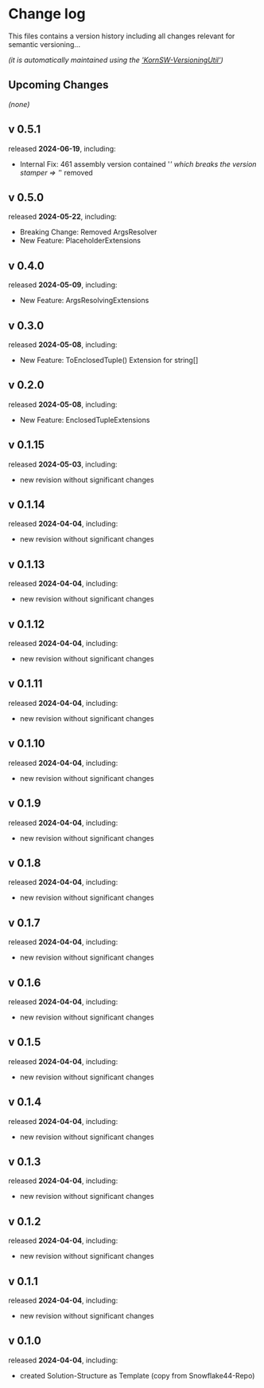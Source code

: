 # Change log

This files contains a version history including all changes relevant for semantic versioning...

*(it is automatically maintained using the ['KornSW-VersioningUtil'](https://github.com/KornSW/VersioningUtil))*

## Upcoming Changes

*(none)*



## v 0.5.1
released **2024-06-19**, including:
 - Internal Fix: 461 assembly version contained '*' which breaks the version stamper => '*' removed



## v 0.5.0
released **2024-05-22**, including:
 - Breaking Change: Removed ArgsResolver
 - New Feature: PlaceholderExtensions



## v 0.4.0
released **2024-05-09**, including:
 - New Feature: ArgsResolvingExtensions



## v 0.3.0
released **2024-05-08**, including:
 - New Feature: ToEnclosedTuple() Extension for string[]



## v 0.2.0
released **2024-05-08**, including:
 - New Feature: EnclosedTupleExtensions



## v 0.1.15
released **2024-05-03**, including:
 - new revision without significant changes



## v 0.1.14
released **2024-04-04**, including:
 - new revision without significant changes



## v 0.1.13
released **2024-04-04**, including:
 - new revision without significant changes



## v 0.1.12
released **2024-04-04**, including:
 - new revision without significant changes



## v 0.1.11
released **2024-04-04**, including:
 - new revision without significant changes



## v 0.1.10
released **2024-04-04**, including:
 - new revision without significant changes



## v 0.1.9
released **2024-04-04**, including:
 - new revision without significant changes



## v 0.1.8
released **2024-04-04**, including:
 - new revision without significant changes



## v 0.1.7
released **2024-04-04**, including:
 - new revision without significant changes



## v 0.1.6
released **2024-04-04**, including:
 - new revision without significant changes



## v 0.1.5
released **2024-04-04**, including:
 - new revision without significant changes



## v 0.1.4
released **2024-04-04**, including:
 - new revision without significant changes



## v 0.1.3
released **2024-04-04**, including:
 - new revision without significant changes



## v 0.1.2
released **2024-04-04**, including:
 - new revision without significant changes



## v 0.1.1
released **2024-04-04**, including:
 - new revision without significant changes



## v 0.1.0
released **2024-04-04**, including:
 - created Solution-Structure as Template (copy from Snowflake44-Repo)



